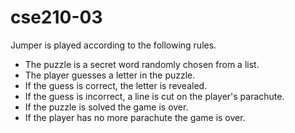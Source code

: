 # cse210-03
Jumper is played according to the following rules.

 - The puzzle is a secret word randomly chosen from a list.
 - The player guesses a letter in the puzzle.
 - If the guess is correct, the letter is revealed.
 - If the guess is incorrect, a line is cut on the player's parachute.
 - If the puzzle is solved the game is over.
 - If the player has no more parachute the game is over.